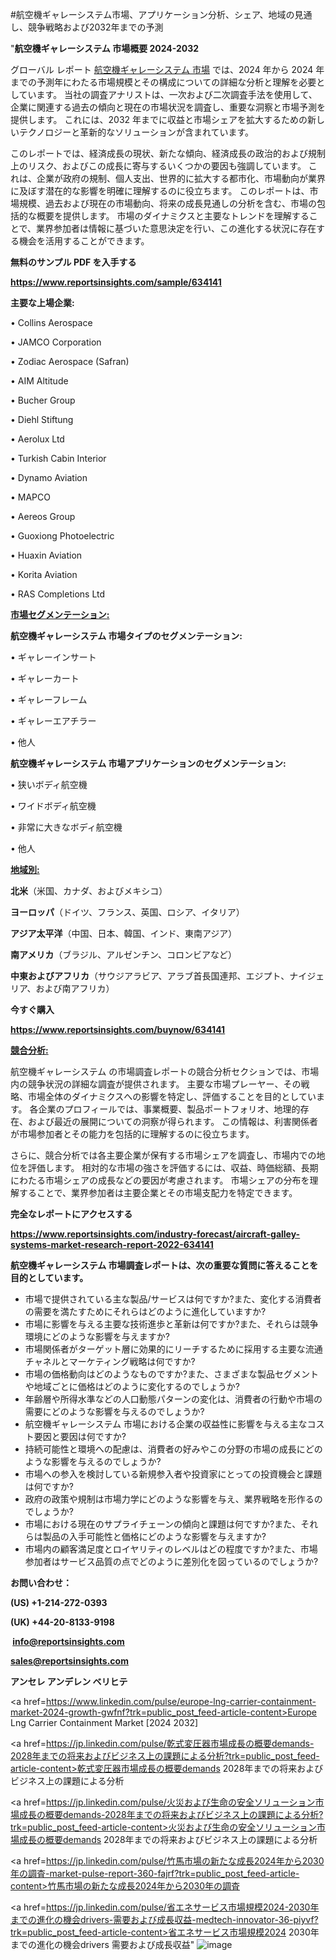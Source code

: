 #航空機ギャレーシステム市場、アプリケーション分析、シェア、地域の見通し、競争戦略および2032年までの予測

"<strong>航空機ギャレーシステム 市場概要 2024-2032</strong>

グローバル レポート <a href=https://www.reportsinsights.com/sample/634141>航空機ギャレーシステム 市場</a> では、2024 年から 2024 年までの予測年にわたる市場規模とその構成についての詳細な分析と理解を必要としています。 当社の調査アナリストは、一次および二次調査手法を使用して、企業に関連する過去の傾向と現在の市場状況を調査し、重要な洞察と市場予測を提供します。 これには、2032 年までに収益と市場シェアを拡大​​するための新しいテクノロジーと革新的なソリューションが含まれています。

このレポートでは、経済成長の現状、新たな傾向、経済成長の政治的および規制上のリスク、およびこの成長に寄与するいくつかの要因も強調しています。 これは、企業が政府の規制、個人支出、世界的に拡大する都市化、市場動向が業界に及ぼす潜在的な影響を明確に理解するのに役立ちます。 このレポートは、市場規模、過去および現在の市場動向、将来の成長見通しの分析を含む、市場の包括的な概要を提供します。 市場のダイナミクスと主要なトレンドを理解することで、業界参加者は情報に基づいた意思決定を行い、この進化する状況に存在する機会を活用することができます。

<strong><b>無料のサンプル PDF を入手する</b></strong>

<a href=https://www.reportsinsights.com/sample/634141><strong><u>https://www.reportsinsights.com/sample/634141</u></strong></a>

<strong>主要な上場企業:</strong>

• Collins Aerospace

• JAMCO Corporation

• Zodiac Aerospace (Safran)

• AIM Altitude

• Bucher Group

• Diehl Stiftung

• Aerolux Ltd

• Turkish Cabin Interior

• Dynamo Aviation

• MAPCO

• Aereos Group

• Guoxiong Photoelectric

• Huaxin Aviation

• Korita Aviation

• RAS Completions Ltd

<strong><u>市場セグメンテーション</u></strong><strong><u>:</u></strong>

<strong>航空機ギャレーシステム 市場タイプのセグメンテーション:</strong>

• ギャレーインサート

• ギャレーカート

• ギャレーフレーム

• ギャレーエアチラー

• 他人

<strong>航空機ギャレーシステム 市場アプリケーションのセグメンテーション:</strong>

• 狭いボディ航空機

• ワイドボディ航空機

• 非常に大きなボディ航空機

• 他人

<strong><u>地域別</u></strong><strong><u>:</u></strong>

<strong>北米</strong>（米国、カナダ、およびメキシコ）

<strong>ヨーロッパ</strong>（ドイツ、フランス、英国、ロシア、イタリア）

<strong>アジア太平洋</strong>（中国、日本、韓国、インド、東南アジア）

<strong>南アメリカ</strong>（ブラジル、アルゼンチン、コロンビアなど）

<strong>中東およびアフリカ</strong>（サウジアラビア、アラブ首長国連邦、エジプト、ナイジェリア、および南アフリカ）

<strong>今すぐ購入</strong>

<a href=https://www.reportsinsights.com/buynow/634141><strong><u>https://www.reportsinsights.com/buynow/634141</u></strong></a>

<strong><u>競合分析:</u></strong>

航空機ギャレーシステム の市場調査レポートの競合分析セクションでは、市場内の競争状況の詳細な調査が提供されます。 主要な市場プレーヤー、その戦略、市場全体のダイナミクスへの影響を特定し、評価することを目的としています。 各企業のプロフィールでは、事業概要、製品ポートフォリオ、地理的存在、および最近の展開についての洞察が得られます。 この情報は、利害関係者が市場参加者とその能力を包括的に理解するのに役立ちます。

さらに、競合分析では各主要企業が保有する市場シェアを調査し、市場内での地位を評価します。 相対的な市場の強さを評価するには、収益、時価総額、長期にわたる市場シェアの成長などの要因が考慮されます。 市場シェアの分布を理解することで、業界参加者は主要企業とその市場支配力を特定できます。

<strong>完全なレポートにアクセスする</strong>

<a href=https://www.reportsinsights.com/industry-forecast/aircraft-galley-systems-market-research-report-2022-634141><strong><u><b>https://www.reportsinsights.com/industry-forecast/aircraft-galley-systems-market-research-report-2022-634141</b></u></strong></a>

<strong><b>航空機ギャレーシステム 市場調査レポートは、次の重要な質問に答えることを目的としています。</b></strong>
<ul>
  <li>市場で提供されている主な製品/サービスは何ですか?また、変化する消費者の需要を満たすためにそれらはどのように進化していますか?</li>
  <li>市場に影響を与える主要な技術進歩と革新は何ですか?また、それらは競争環境にどのような影響を与えますか?</li>
  <li>市場関係者がターゲット層に効果的にリーチするために採用する主要な流通チャネルとマーケティング戦略は何ですか?</li>
  <li>市場の価格動向はどのようなものですか?また、さまざまな製品セグメントや地域ごとに価格はどのように変化するのでしょうか?</li>
  <li>年齢層や所得水準などの人口動態パターンの変化は、消費者の行動や市場の需要にどのような影響を与えるのでしょうか?</li>
  <li>航空機ギャレーシステム 市場における企業の収益性に影響を与える主なコスト要因と要因は何ですか?</li>
  <li>持続可能性と環境への配慮は、消費者の好みやこの分野の市場の成長にどのような影響を与えるのでしょうか?</li>
  <li>市場への参入を検討している新規参入者や投資家にとっての投資機会と課題は何ですか?</li>
  <li>政府の政策や規制は市場力学にどのような影響を与え、業界戦略を形作るのでしょうか?</li>
  <li>市場における現在のサプライチェーンの傾向と課題は何ですか?また、それらは製品の入手可能性と価格にどのような影響を与えますか?</li>
  <li>市場内の顧客満足度とロイヤリティのレベルはどの程度ですか?また、市場参加者はサービス品質の点でどのように差別化を図っているのでしょうか?</li>
</ul>
<strong>お問い合わせ：</strong>

<strong>(US) +1-214-272-0393</strong>

<strong>(UK) +44-20-8133-9198</strong>

<strong> </strong><a href=info@reportsinsights.com><strong><u>info@reportsinsights.com</u></strong></a>

<a href=sales@reportsinsights.com><strong><u>sales@reportsinsights.com</u></strong></a>

<strong>アンセレ アンデレン ベリヒテ</strong>

<a href=https://www.linkedin.com/pulse/europe-lng-carrier-containment-market-2024-growth-gwfnf?trk=public_post_feed-article-content>Europe Lng Carrier Containment Market [2024 2032]</a>

<a href=https://jp.linkedin.com/pulse/乾式変圧器市場成長の概要demands-2028年までの将来およびビジネス上の課題による分析?trk=public_post_feed-article-content>乾式変圧器市場成長の概要demands 2028年までの将来およびビジネス上の課題による分析</a>

<a href=https://jp.linkedin.com/pulse/火災および生命の安全ソリューション市場成長の概要demands-2028年までの将来およびビジネス上の課題による分析?trk=public_post_feed-article-content>火災および生命の安全ソリューション市場成長の概要demands 2028年までの将来およびビジネス上の課題による分析</a>

<a href=https://jp.linkedin.com/pulse/竹馬市場の新たな成長2024年から2030年の調査-market-pulse-report-360-fajrf?trk=public_post_feed-article-content>竹馬市場の新たな成長2024年から2030年の調査</a>

<a href=https://jp.linkedin.com/pulse/省エネサービス市場規模2024-2030年までの進化の機会drivers-需要および成長収益-medtech-innovator-36-piyvf?trk=public_post_feed-article-content>省エネサービス市場規模2024 2030年までの進化の機会drivers 需要および成長収益</a>"
![image](https://github.com/aanak123/RIMarketer1/assets/158471119/3b35edb6-6b2b-4fac-bd71-8ee1df7c4e8c)
